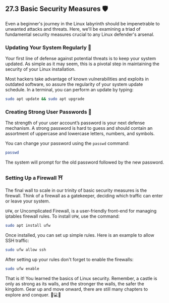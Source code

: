 ## 27.3 Basic Security Measures 🛡️

Even a beginner's journey in the Linux labyrinth should be impenetrable to unwanted attacks and threats. Here, we'll be examining a triad of fundamental security measures crucial to any Linux defender's arsenal. 

### Updating Your System Regularly 🔄

Your first line of defense against potential threats is to keep your system updated. As simple as it may seem, this is a pivotal step in maintaining the security of your Linux installation.

Most hackers take advantage of known vulnerabilities and exploits in outdated software, so assure the regularity of your system update schedule. In a terminal, you can perform an update by typing:

```bash
sudo apt update && sudo apt upgrade
```

### Creating Strong User Passwords 🔑

The strength of your user account’s password is your next defense mechanism. A strong password is hard to guess and should contain an assortment of uppercase and lowercase letters, numbers, and symbols.

You can change your password using the `passwd` command:

```bash
passwd
```

The system will prompt for the old password followed by the new password. 

### Setting Up a Firewall ⛩️

The final wall to scale in our trinity of basic security measures is the firewall. Think of a firewall as a gatekeeper, deciding which traffic can enter or leave your system.

`UFW`, or Uncomplicated Firewall, is a user-friendly front-end for managing iptables firewall rules. To install `UFW`, use the command: 

```bash
sudo apt install ufw
```
Once installed, you can set up simple rules. Here is an example to allow SSH traffic:

```bash
sudo ufw allow ssh
```
After setting up your rules don't forget to enable the firewalls:

```bash
sudo ufw enable
```

That is it! You learned the basics of Linux security. Remember, a castle is only as strong as its walls, and the stronger the walls, the safer the kingdom. Gear up and move onward, there are still many chapters to explore and conquer. 🚀💻🏰
